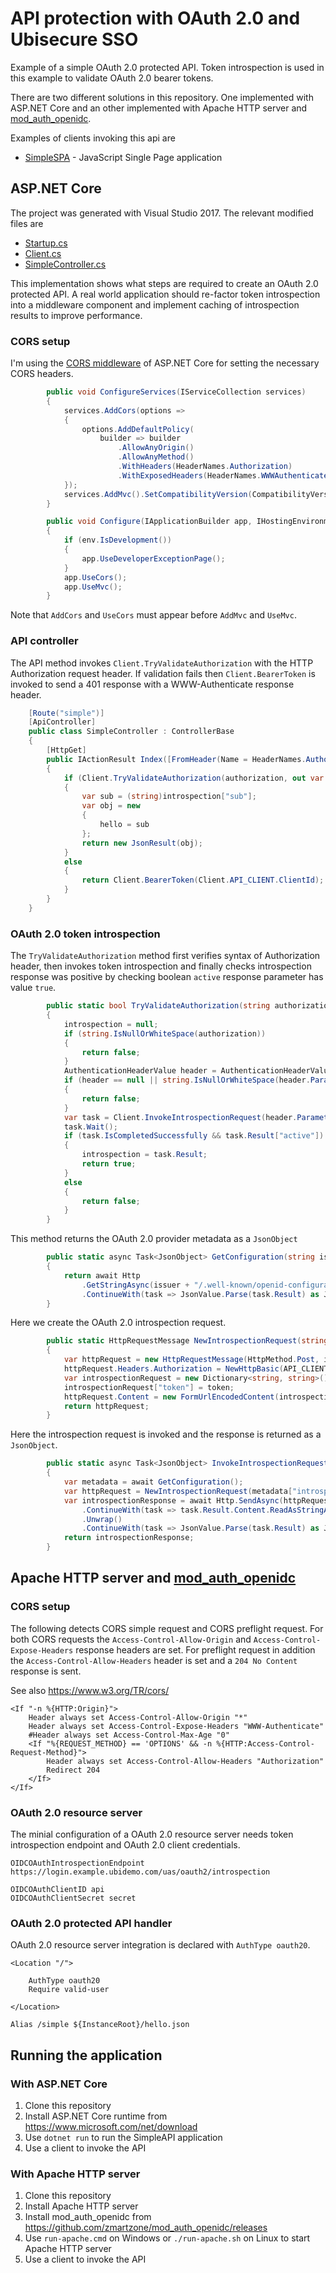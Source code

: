 # API protection with OAuth 2.0 and Ubisecure SSO 

Example of a simple OAuth 2.0 protected API. Token introspection is used in this example to validate OAuth 2.0 bearer tokens.

There are two different solutions in this repository. One implemented with ASP.NET Core and an other implemented with Apache HTTP server and [mod_auth_openidc](https://github.com/zmartzone/mod_auth_openidc).

Examples of clients invoking this api are
* [SimpleSPA](../../../SimpleSPA) - JavaScript Single Page application

## ASP.NET Core

The project was generated with Visual Studio 2017. The relevant modified files are
* [Startup.cs](Startup.cs)
* [Client.cs](OIDC/Client.cs)
* [SimpleController.cs](Controllers/SimpleController.cs)

This implementation shows what steps are required to create an OAuth 2.0 protected API. A real world application should re-factor token introspection into a middleware component and implement caching of introspection results to improve performance.

### CORS setup

I'm using the [CORS middleware](https://docs.microsoft.com/en-us/aspnet/core/security/cors) of ASP.NET Core for setting the necessary CORS headers.

```c#
        public void ConfigureServices(IServiceCollection services)
        {
            services.AddCors(options =>
            {
                options.AddDefaultPolicy(
                    builder => builder
                        .AllowAnyOrigin()
                        .AllowAnyMethod()
                        .WithHeaders(HeaderNames.Authorization)
                        .WithExposedHeaders(HeaderNames.WWWAuthenticate));
            });
            services.AddMvc().SetCompatibilityVersion(CompatibilityVersion.Version_2_1);
        }
```

```c#
        public void Configure(IApplicationBuilder app, IHostingEnvironment env)
        {
            if (env.IsDevelopment())
            {
                app.UseDeveloperExceptionPage();
            }
            app.UseCors();
            app.UseMvc();
        }
```

Note that `AddCors` and `UseCors` must appear before `AddMvc` and `UseMvc`.

### API controller

The API method invokes `Client.TryValidateAuthorization` with the HTTP Authorization request header. If validation fails then `Client.BearerToken` is invoked to send a 401 response with a WWW-Authenticate response header.

```c#
    [Route("simple")]
    [ApiController]
    public class SimpleController : ControllerBase
    {
        [HttpGet]
        public IActionResult Index([FromHeader(Name = HeaderNames.Authorization)] string authorization)
        {
            if (Client.TryValidateAuthorization(authorization, out var introspection))
            {
                var sub = (string)introspection["sub"];
                var obj = new
                {
                    hello = sub
                };
                return new JsonResult(obj);
            }
            else
            {
                return Client.BearerToken(Client.API_CLIENT.ClientId);
            }
        }
    }
```

### OAuth 2.0 token introspection 

The `TryValidateAuthorization` method first verifies syntax of Authorization header, then invokes token introspection and finally checks introspection response was positive by checking boolean `active` response parameter has value `true`.

```c#
        public static bool TryValidateAuthorization(string authorization, out JsonObject introspection)
        {
            introspection = null;
            if (string.IsNullOrWhiteSpace(authorization))
            {
                return false;
            }
            AuthenticationHeaderValue header = AuthenticationHeaderValue.Parse(authorization);
            if (header == null || string.IsNullOrWhiteSpace(header.Parameter) || "Bearer" != header.Scheme)
            {
                return false;
            }
            var task = Client.InvokeIntrospectionRequest(header.Parameter);
            task.Wait();
            if (task.IsCompletedSuccessfully && task.Result["active"])
            {
                introspection = task.Result;
                return true;
            }
            else
            {
                return false;
            }
        }
```

This method returns the OAuth 2.0 provider metadata as a `JsonObject`

```c#
        public static async Task<JsonObject> GetConfiguration(string issuer = ISSUER)
        {
            return await Http
                .GetStringAsync(issuer + "/.well-known/openid-configuration")
                .ContinueWith(task => JsonValue.Parse(task.Result) as JsonObject);
        }
```

Here we create the OAuth 2.0 introspection request. 

```c#
        public static HttpRequestMessage NewIntrospectionRequest(string introspectionEndpoint, string token)
        {
            var httpRequest = new HttpRequestMessage(HttpMethod.Post, introspectionEndpoint);
            httpRequest.Headers.Authorization = NewHttpBasic(API_CLIENT.ClientId, API_CLIENT.ClientSecret);
            var introspectionRequest = new Dictionary<string, string>();
            introspectionRequest["token"] = token;
            httpRequest.Content = new FormUrlEncodedContent(introspectionRequest);
            return httpRequest;
        }
```

Here the introspection request is invoked and the response is returned as a `JsonObject`.

```c#
        public static async Task<JsonObject> InvokeIntrospectionRequest(string token)
        {
            var metadata = await GetConfiguration();
            var httpRequest = NewIntrospectionRequest(metadata["introspection_endpoint"], token);
            var introspectionResponse = await Http.SendAsync(httpRequest)
                .ContinueWith(task => task.Result.Content.ReadAsStringAsync())
                .Unwrap()
                .ContinueWith(task => JsonValue.Parse(task.Result) as JsonObject);
            return introspectionResponse;
        }
```

## Apache HTTP server and [mod_auth_openidc](https://github.com/zmartzone/mod_auth_openidc)

### CORS setup

The following detects CORS simple request and CORS preflight request. For both CORS requests the `Access-Control-Allow-Origin` and `Access-Control-Expose-Headers` response headers are set. For preflight request in addition the `Access-Control-Allow-Headers` header is set and a `204 No Content` response is sent.

See also https://www.w3.org/TR/cors/

```
<If "-n %{HTTP:Origin}">
    Header always set Access-Control-Allow-Origin "*"
    Header always set Access-Control-Expose-Headers "WWW-Authenticate"
    #Header always set Access-Control-Max-Age "0"
    <If "%{REQUEST_METHOD} == 'OPTIONS' && -n %{HTTP:Access-Control-Request-Method}">
        Header always set Access-Control-Allow-Headers "Authorization"
        Redirect 204
    </If>
</If>
```

### OAuth 2.0 resource server

The minial configuration of a OAuth 2.0 resource server needs token introspection endpoint and OAuth 2.0 client credentials.

```
OIDCOAuthIntrospectionEndpoint https://login.example.ubidemo.com/uas/oauth2/introspection

OIDCOAuthClientID api
OIDCOAuthClientSecret secret
```

### OAuth 2.0 protected API handler

OAuth 2.0 resource server integration is declared with `AuthType oauth20`. 

```
<Location "/">

    AuthType oauth20
    Require valid-user

</Location>

Alias /simple ${InstanceRoot}/hello.json
```

## Running the application

### With ASP.NET Core

1. Clone this repository
1. Install ASP.NET Core runtime from https://www.microsoft.com/net/download
1. Use `dotnet run` to run the SimpleAPI application
1. Use a client to invoke the API

### With Apache HTTP server

1. Clone this repository
1. Install Apache HTTP server
1. Install mod_auth_openidc from https://github.com/zmartzone/mod_auth_openidc/releases
1. Use `run-apache.cmd` on Windows or `./run-apache.sh` on Linux to start Apache HTTP server
1. Use a client to invoke the API

